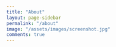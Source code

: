 ```yaml
---
title: "About"
layout: page-sidebar
permalink: "/about"
image: "/assets/images/screenshot.jpg"
comments: true
---
```


